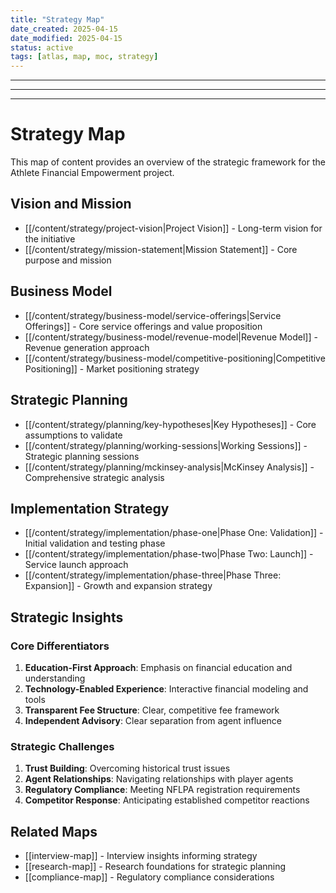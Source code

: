 ```yaml
---
title: "Strategy Map"
date_created: 2025-04-15
date_modified: 2025-04-15
status: active
tags: [atlas, map, moc, strategy]
---
```


---

---

---

# Strategy Map

This map of content provides an overview of the strategic framework for the Athlete Financial Empowerment project.

## Vision and Mission

- [[/content/strategy/project-vision|Project Vision]] - Long-term vision for the initiative
- [[/content/strategy/mission-statement|Mission Statement]] - Core purpose and mission

## Business Model

- [[/content/strategy/business-model/service-offerings|Service Offerings]] - Core service offerings and value proposition
- [[/content/strategy/business-model/revenue-model|Revenue Model]] - Revenue generation approach
- [[/content/strategy/business-model/competitive-positioning|Competitive Positioning]] - Market positioning strategy

## Strategic Planning

- [[/content/strategy/planning/key-hypotheses|Key Hypotheses]] - Core assumptions to validate
- [[/content/strategy/planning/working-sessions|Working Sessions]] - Strategic planning sessions
- [[/content/strategy/planning/mckinsey-analysis|McKinsey Analysis]] - Comprehensive strategic analysis

## Implementation Strategy

- [[/content/strategy/implementation/phase-one|Phase One: Validation]] - Initial validation and testing phase
- [[/content/strategy/implementation/phase-two|Phase Two: Launch]] - Service launch approach
- [[/content/strategy/implementation/phase-three|Phase Three: Expansion]] - Growth and expansion strategy

## Strategic Insights

### Core Differentiators

1. **Education-First Approach**: Emphasis on financial education and understanding
2. **Technology-Enabled Experience**: Interactive financial modeling and tools
3. **Transparent Fee Structure**: Clear, competitive fee framework
4. **Independent Advisory**: Clear separation from agent influence

### Strategic Challenges

1. **Trust Building**: Overcoming historical trust issues
2. **Agent Relationships**: Navigating relationships with player agents
3. **Regulatory Compliance**: Meeting NFLPA registration requirements
4. **Competitor Response**: Anticipating established competitor reactions

## Related Maps

- [[interview-map]] - Interview insights informing strategy
- [[research-map]] - Research foundations for strategic planning
- [[compliance-map]] - Regulatory compliance considerations
